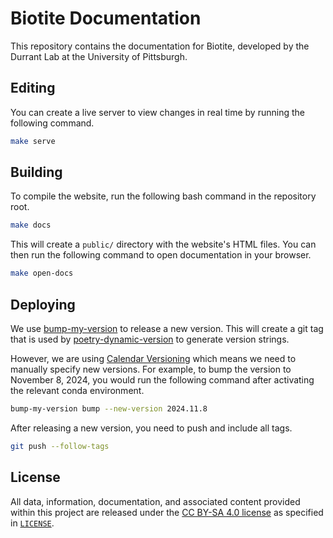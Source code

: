 # Biotite Documentation

This repository contains the documentation for Biotite, developed by the Durrant Lab at the University of Pittsburgh.

## Editing

You can create a live server to view changes in real time by running the following command.

```bash
make serve
```

## Building

To compile the website, run the following bash command in the repository root.

```bash
make docs
```

This will create a `public/` directory with the website's HTML files.
You can then run the following command to open documentation in your browser.

```bash
make open-docs
```

## Deploying

We use [bump-my-version](https://github.com/callowayproject/bump-my-version) to release a new version.
This will create a git tag that is used by [poetry-dynamic-version](https://github.com/mtkennerly/poetry-dynamic-versioning) to generate version strings.

However, we are using [Calendar Versioning](https://calver.org/) which means we need to manually specify new versions.
For example, to bump the version to November 8, 2024, you would run the following command after activating the relevant conda environment.

```bash
bump-my-version bump --new-version 2024.11.8
```

After releasing a new version, you need to push and include all tags.

```bash
git push --follow-tags
```

## License

All data, information, documentation, and associated content provided within this project are released under the [CC BY-SA 4.0 license](https://creativecommons.org/licenses/by-sa/4.0/deed.en) as specified in [`LICENSE`](https://github.com/durrantlab/biotite-docs).
